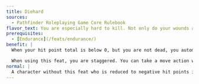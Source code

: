 ```yaml
---
title: Diehard
sources:
  - Pathfinder Roleplaying Game Core Rulebook
flavor_text: You are especially hard to kill. Not only do your wounds automatically stabilize when grievously injured, but you can remain conscious and continue to act even at death's door.
prerequisites:
  - [Endurance](/feats/endurance/)
benefit: |
  When your hit point total is below 0, but you are not dead, you automatically stabilize. You do not need to make a Constitution check each round to avoid losing additional hit points. You may choose to act as if you were disabled, rather than dying. You must make this decision as soon as you are reduced to negative hit points (even if it isn't your turn). If you do not choose to act as if you were disabled, you immediately fall unconscious.

  When using this feat, you are staggered. You can take a move action without further injuring yourself, but if you perform any standard action (or any other action deemed as strenuous, including some swift actions, such as casting a quickened spell) you take 1 point of damage after completing the act. If your negative hit points are equal to or greater than your Constitution score, you immediately die.
normal: |
  A character without this feat who is reduced to negative hit points is unconscious and dying.
---
```


